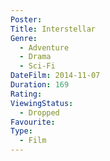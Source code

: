 ```yaml
---
Poster: 
Title: Interstellar
Genre:
  - Adventure
  - Drama
  - Sci-Fi
DateFilm: 2014-11-07
Duration: 169
Rating: 
ViewingStatus:
  - Dropped
Favourite: 
Type:
  - Film
---
```

